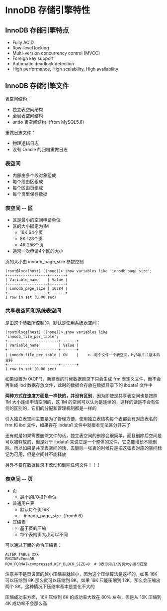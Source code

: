 # InnoDB 存储引擎特性

## InnoDB 存储引擎特点

* Fully ACID
* Row-level locking
* Multi-version concurrency control (MVCC)
* Foreign key support 
* Automatic deadlock detection
* High performance, High scalability, High availability
  
## InnoDB 存储引擎文件

表空间结构：

* 独立表空间结构
* 全局表空间结构
* undo 表空间结构（from MySQL5.6）

重做日志文件：

* 物理逻辑日志
* 没有 Oracle 的归档重做日志

### 表空间 

* 内部由多个段对象组成
* 每个段由区组成
* 每个区由页组成
* 每个页里保存数据

### 表空间 -- 区

* 区是最小的空间申请单位
* 区的大小固定为1M
  * 16K 64个页
  * 8K  128个页
  * 4K  256个页
* 通常一次申请4个区的大小

页的大小由 innodb_page_size 参数控制

    (root@localhost) [(none)]> show variables like 'innodb_page_size';
    +------------------+-------+
    | Variable_name    | Value |
    +------------------+-------+
    | innodb_page_size | 16384 |
    +------------------+-------+
    1 row in set (0.00 sec)

### 共享表空间和系统表空间

是由这个参数所控制的，默认是使用系统表空间：

    (root@localhost) [(none)]> show variables like 'innodb_file_per_table';
    +-----------------------+-------+
    | Variable_name         | Value |
    +-----------------------+-------+
    | innodb_file_per_table | ON    |    <--每个文件一个表空间，MySQL5.1版本后支持
    +-----------------------+-------+
    1 row in set (0.00 sec)

如果设置为 0(OFF)，新建表的时候数据目录下只会生成 frm 表定义文件，而不会再生成 ibd 数据存放文件，此时的数据会存放在数据目录下的 ibdata1 文件中

**两种方式在速度方面是一样快的，并没有区别**，因为即使是共享表空间也是按照 1M 大小连续申请空间的，这 1M 的空间可以认为是连续的，这样的话是不会有任何的区别的，它们的分配和管理机制都是一样的

引入独立表空间主要是为了管理方便，使用独立表结构每个表都会有对应表名的 frm 和 ibd 文件，如果存在 ibdata1 文件中就根本无法区分开来了

还有就是如果需要删除文件的话，独立表空间的删除会很简单，而且删除后空间是可以被释放的，但是对于 ibdata1 来说它是一个整体的文件，它之能增长不能删除。所以如果是共享表空间的话，去删除一张表的时候只是把这张表对应的空间标记为可用，但是空间并不能释放

另外不要在数据目录下改动和删除任何文件！！！

### 表空间 -- 页 

* 页 
  * 最小的I/O操作单位
* 普通用户表
  * 默认每个页16K
  * --innodb_page_size（from5.6）
* 压缩表
  * 基于页的压缩
  * 每个表的页大小可以不同

可以通过下面的命令压缩表：

    ALTER TABLE XXX
    ENGINE=InnoDB
    ROW_FORMAT=compressed,KEY_BLOCK_SIZE=8  # 8表示用几K的页大小进行压缩

注意并不是页设置的越小压缩率就越小，因为这个压缩算法是这样的，如果 16K 可以压缩到 8K 那么就可以压缩到 8K，如果 16K 只能压缩到 12K，那么会压缩出两个 8K，这种情况下压缩率基本是变化不大的

压缩成功率方面，16K 压缩到 8K 的成功率大致在 80% 左右，但是从 16K 压缩到 4K 成功率不会那么高